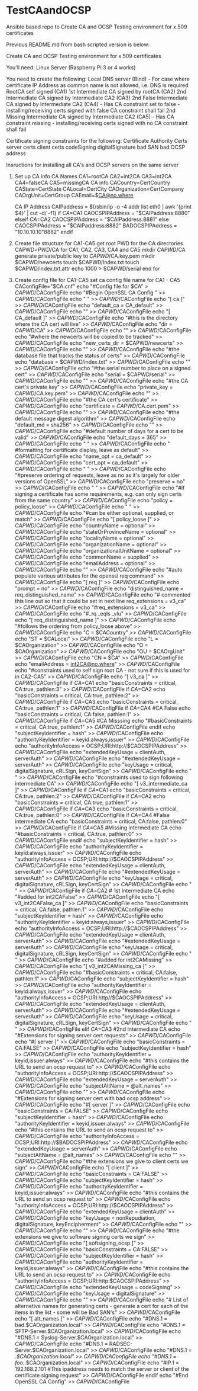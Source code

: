 # TestCAandOCSP

Ansible based repo to Create CA and OCSP Testing environment for x.509 certificates



Previous README.md from bash scripted version is below:

Create CA and OCSP Testing environment for x.509 certificates

You'll need:
Linux Server (Raspberry Pi 3 or 4 works)

You need to create the following:
Local DNS server (Bind) - For case where certificate IP Address as common name is not allowed, i.e. DNS is required
RootCA self signed (CA1)
1st Intermediate CA signed by rootCA (CA2)
2nd Intermediate CA signed by Intermediate CA2 (CA3)
2nd False Intermediate CA signed by Intermediate CA2 (CA4) - Has CA constraint set to false - installing/receiving certs signed with false CA constraint shall fail
2nd Missing Intermediate CA signed by Intermediate CA2 (CA5) - Has CA constraint missing - installing/receiving certs signed with no CA constraint shall fail

Certificate signing constraints for the following:
Certificate Authority Certs
server certs
client certs
codeSigning
digitalSignature
bad SAN
bad OCSP address

Insructions for installing all CA's and OCSP servers on the same server

1. Set up CA info 
	CA Names
	  CA1=rootCA
	  CA2=int2CA
	  CA3=int2CA
          CA4=falseCA
	  CA5=missingCA
	CA info
	  CACountry=CertCountry
	  CAState=CertState
	  CALocal=CertCity
	  CAOrganization=CertCompany
	  CAOrgUnit=CertGroup
	  CAEmail=$CA@no.where

	CA IP Address
	  CAIPaddress = $(/sbin/ip -o -4 addr list eth0 | awk '{print $4}' | cut -d/ -f1)
	  if $CA=$CA1
	    CAOCSPIPAddress = "$CAIPaddress:8880"
	  elseif $CA=$CA2
	    CAOCSPIPAddress = "$CAIPaddress:8881"
	  else 
	    CAOCSPIPAddress = "$CAIPaddress:8882"
	    BADOCSPIPAddress = "10.10.10.10"8882"
          endif
2. Create file structure for CA1-CA5
	get root PWD for the CA directories
	  CAPWD=$PWD/$CA
	for CA1, CA2, CA3, CA4 and CA5
	  mkdir $CAPWD/$CA
	  generate private/public key to $CAPWD/$CA.key.pem
	  mkdir $CAPWD/newcerts
	  touch $CAPWD/index.txt
	  touch $CAPWD/index.txt.attr
	  echo 1000 > $CAPWD/serial
	end for
3. Create config file for CA1-CA5
	set ca config file name
	for CA1 - CA5
	  CAConfigFile="$CA.cnf"
	  echo "#Config file for $CA" > $CAPWD/$CAConfigFile
	  echo "#Begin OpenSSL CA Config  " >> $CAPWD/$CAConfigFile
	  echo " " >> $CAPWD/$CAConfigFile
	  echo "[ ca ]" >> $CAPWD/$CAConfigFile
	  echo "default_ca = CA_default" >> $CAPWD/$CAConfigFile
	  echo "" >> $CAPWD/$CAConfigFile
	  echo "[ CA_default ]" >> $CAPWD/$CAConfigFile
	  echo "#this is the directory where the CA cert will live" >> $CAPWD/$CAConfigFile
	  echo "dir = $CAPWD/$CA" >> $CAPWD/$CAConfigFile
	  echo "" >> $CAPWD/$CAConfigFile
	  echo "#where the newcerts will be copied to be tracked" >> $CAPWD/$CAConfigFile
	  echo "new_certs_dir = $CAPWD/newcerts" >> $CAPWD/$CAConfigFile
	  echo "" >> $CAPWD/$CAConfigFile
	  echo "#the database file that tracks the status of certs" >> $CAPWD/$CAConfigFile
	  echo "database = $CAPWD/index.txt" >> $CAPWD/$CAConfigFile
	  echo "" >> $CAPWD/$CAConfigFile
	  echo "#the serial number to place on a signed cert" >> $CAPWD/$CAConfigFile
	  echo "serial = $CAPWD/serial" >> $CAPWD/$CAConfigFile
	  echo "" >> $CAPWD/$CAConfigFile
	  echo "#the CA cert's private key" >> $CAPWD/$CAConfigFile
	  echo "private_key = $CAPWD/$CA.key.pem" >> $CAPWD/$CAConfigFile
	  echo "" >> $CAPWD/$CAConfigFile
	  echo "#the CA cert's certificate" >> $CAPWD/$CAConfigFile
	  echo "certificate = $CAPWD/$CA.cert.pem" >> $CAPWD/$CAConfigFile
	  echo "" >> $CAPWD/$CAConfigFile
	  echo "#the default message digest algorithm" >> $CAPWD/$CAConfigFile
	  echo "default_md = sha256" >> $CAPWD/$CAConfigFile
	  echo "" >> $CAPWD/$CAConfigFile
	  echo "#default number of days for a cert to be valid" >> $CAPWD/$CAConfigFile
	  echo "default_days = 365" >> $CAPWD/$CAConfigFile
	  echo "  " >> $CAPWD/$CAConfigFile
	  echo " #formatting for certificate display, leave as default" >> $CAPWD/$CAConfigFile
	  echo "name_opt = ca_default" >> $CAPWD/$CAConfigFile
	  echo "cert_opt = ca_default" >> $CAPWD/$CAConfigFile
	  echo " " >> $CAPWD/$CAConfigFile
	  echo "#preserve ordering of requests, leave as no as it's largely for older versions of OpenSSL" >> $CAPWD/$CAConfigFile
	  echo "preserve = no" >> $CAPWD/$CAConfigFile
	  echo " " >> $CAPWD/$CAConfigFile
	  echo "#if signing a certificate has some requirements, e.g. can only sign certs from the same country" >> $CAPWD/$CAConfigFile
	  echo "policy = policy_loose" >> $CAPWD/$CAConfigFile
	  echo " " >> $CAPWD/$CAConfigFile
	  echo "#can be either optional, supplied, or match" >> $CAPWD/$CAConfigFile
	  echo "[ policy_loose ]" >> $CAPWD/$CAConfigFile
	  echo "countryName            = optional" >> $CAPWD/$CAConfigFile
	  echo "stateOrProvinceName    = optional" >> $CAPWD/$CAConfigFile
	  echo "localityName           = optional" >> $CAPWD/$CAConfigFile
	  echo "organizationName       = optional" >> $CAPWD/$CAConfigFile
	  echo "organizationalUnitName = optional" >> $CAPWD/$CAConfigFile
	  echo "commonName             = supplied" >> $CAPWD/$CAConfigFile
	  echo "emailAddress           = optional" >> $CAPWD/$CAConfigFile
	  echo "" >> $CAPWD/$CAConfigFile
	  echo "#auto populate various attributes for the openssl req command" >> $CAPWD/$CAConfigFile
	  echo "[ req ]" >> $CAPWD/$CAConfigFile
	  echo "prompt = no" >> $CAPWD/$CAConfigFile
	  echo "distinguished_name = req_distinguished_name" >> $CAPWD/$CAConfigFile
	  echo "# commented this line out so that it could be set in next line req_extensions = v3_ca" >> $CAPWD/$CAConfigFile
	  echo "#req_extensions = v3_ca" >> $CAPWD/$CAConfigFile
	  echo "#_rq _eqls _vlu" >> $CAPWD/$CAConfigFile
	  echo "[ req_distinguished_name ]" >> $CAPWD/$CAConfigFile
	  echo "#follows the ordering from policy_loose above" >> $CAPWD/$CAConfigFile
	  echo "C  = $CACountry" >> $CAPWD/$CAConfigFile
	  echo "ST = $CALocal" >> $CAPWD/$CAConfigFile
	  echo "L  = $CAOrganization" >> $CAPWD/$CAConfigFile
	  echo "O  = $CAOrganization" >> $CAPWD/$CAConfigFile
	  echo "OU = $CAOrgUnit" >> $CAPWD/$CAConfigFile
	  echo "CN = $CA" >> $CAPWD/$CAConfigFile
	  echo "emailAddress = int2CA@no.where" >> $CAPWD/$CAConfigFile
	    echo "#constraints used to self sign root CA - not sure if this is used for in CA2-CA5" >> $CAPWD/$CAConfigFile
	    echo "[ v3_ca ]" >> $CAPWD/$CAConfigFile
	  if $CA=$CA1
	    echo "basicConstraints        = critical, CA:true, pathlen:3" >> $CAPWD/$CAConfigFile
	  if $CA=$CA2
	    echo "basicConstraints        = critical, CA:true, pathlen:2" >> $CAPWD/$CAConfigFile
	  if $CA=$CA3
	    echo "basicConstraints        = critical, CA:true, pathlen:1" >> $CAPWD/$CAConfigFile
	  if $CA=$CA4 #CA False
	    echo "basicConstraints        = critical, CA:false, pathlen:1" >> $CAPWD/$CAConfigFile
	  if $CA=$CA5 #CA Misssing
	    echo "#basicConstraints        = critical, CA:true, pathlen:1" >> $CAPWD/$CAConfigFile
	  endif
	    echo "subjectKeyIdentifier   = hash" >> $CAPWD/$CAConfigFile
	    echo "authorityKeyIdentifier = keyid:always,issuer" >> $CAPWD/$CAConfigFile
	    echo "authorityInfoAccess    = OCSP;URI:http://$CAOCSPIPAddress" >> $CAPWD/$CAConfigFile
	    echo "extendedKeyUsage        = clientAuth, serverAuth" >> $CAPWD/$CAConfigFile
	    echo "#extendedKeyUsage       = serverAuth" >> $CAPWD/$CAConfigFile
	    echo "keyUsage                = critical, digitalSignature, cRLSign, keyCertSign" >> $CAPWD/$CAConfigFile
	    echo " " >> $CAPWD/$CAConfigFile
	    echo "#constraints used to sign following intermediate CA" >> $CAPWD/$CAConfigFile
	    echo "[ v3_intermediate_ca ]" >> $CAPWD/$CAConfigFile
	  if $CA=$CA1
	    echo "basicConstraints        = critical, CA:true, pathlen:2" >> $CAPWD/$CAConfigFile
	  if $CA=$CA2
	    echo "basicConstraints        = critical, CA:true, pathlen:1" >> $CAPWD/$CAConfigFile
	  if $CA=$CA3
	    echo "basicConstraints        = critical, CA:true, pathlen:0" >> $CAPWD/$CAConfigFile
	  if $CA=$CA4 #False intermediate CA
	    echo "basicConstraints        = critical, CA:false, pathlen:0" >> $CAPWD/$CAConfigFile
	  if $CA=$CA5 #Missing intermediate CA
	    echo "#basicConstraints        = critical, CA:true, pathlen:0" >> $CAPWD/$CAConfigFile
	  endif
	    echo "subjectKeyIdentifier   = hash" >> $CAPWD/$CAConfigFile
	    echo "authorityKeyIdentifier = keyid:always,issuer" >> $CAPWD/$CAConfigFile
	    echo "authorityInfoAccess    = OCSP;URI:http://$CAOCSPIPAddress" >> $CAPWD/$CAConfigFile
	    echo "extendedKeyUsage        = clientAuth, serverAuth" >> $CAPWD/$CAConfigFile
	    echo "#extendedKeyUsage        = serverAuth" >> $CAPWD/$CAConfigFile
	    echo "keyUsage                = critical, digitalSignature, cRLSign, keyCertSign" >> $CAPWD/$CAConfigFile
	    echo " " >> $CAPWD/$CAConfigFile
	  if $CA=$CA2 # 1st Intermediate CA
	    echo "#added for int2CAFalse" >> $CAPWD/$CAConfigFile
	    echo "[ v3_int2CAFalse_ca ]" >> $CAPWD/$CAConfigFile
	    echo "basicConstraints        = critical, CA:false, pathlen:1" >> $CAPWD/$CAConfigFile
	    echo "subjectKeyIdentifier   = hash" >> $CAPWD/$CAConfigFile
	    echo "authorityKeyIdentifier = keyid:always,issuer" >> $CAPWD/$CAConfigFile
	    echo "authorityInfoAccess    = OCSP;URI:http://$CAOCSPIPAddress" >> $CAPWD/$CAConfigFile
	    echo "extendedKeyUsage        = clientAuth, serverAuth" >> $CAPWD/$CAConfigFile
	    echo "#extendedKeyUsage        = serverAuth" >> $CAPWD/$CAConfigFile
	    echo "keyUsage                = critical, digitalSignature, cRLSign, keyCertSign" >> $CAPWD/$CAConfigFile
	    echo " " >> $CAPWD/$CAConfigFile
	    echo "#added for int2CAMissing" >> $CAPWD/$CAConfigFile
	    echo "[ v3_int2CAMissing_ca ]" >> $CAPWD/$CAConfigFile
	    echo "#basicConstraints        = critical, CA:false, pathlen:1" >> $CAPWD/$CAConfigFile
	    echo "subjectKeyIdentifier   = hash" >> $CAPWD/$CAConfigFile
	    echo "authorityKeyIdentifier = keyid:always,issuer" >> $CAPWD/$CAConfigFile
	    echo "authorityInfoAccess    = OCSP;URI:http//$CAOCSPIPAddress" >> $CAPWD/$CAConfigFile
	    echo "extendedKeyUsage        = clientAuth, serverAuth" >> $CAPWD/$CAConfigFile
	    echo "#extendedKeyUsage        = serverAuth" >> $CAPWD/$CAConfigFile
	    echo "keyUsage                = critical, digitalSignature, cRLSign, keyCertSign" >> $CAPWD/$CAConfigFile
	    echo " " >> $CAPWD/$CAConfigFile
	  elif $CA=$CA3 #2nd Intermediate CA
	    echo "#Extensions for signing server cert requests" >> $CAPWD/$CAConfigFile
	    echo "#[ server ]" >> $CAPWD/$CAConfigFile
	    echo "basicConstraints        = CA:FALSE" >> $CAPWD/$CAConfigFile
	    echo "subjectKeyIdentifier   = hash" >> $CAPWD/$CAConfigFile
	    echo "authorityKeyIdentifier = keyid,issuer:always" >> $CAPWD/$CAConfigFile
	    echo "#this contains the URL to send an ocsp request to" >> $CAPWD/$CAConfigFile
	    echo "authorityInfoAccess    = OCSP;URI:http://$CAOCSPIPAddress" >> $CAPWD/$CAConfigFile
	    echo "extendedKeyUsage        = serverAuth" >> $CAPWD/$CAConfigFile
	    echo "subjectAltName  = @alt_names" >> $CAPWD/$CAConfigFile
	    echo "" >> $CAPWD/$CAConfigFile
	    echo "#Extensions for signing server cert with bad ocsp address" >> $CAPWD/$CAConfigFile
	    echo "#[ server ]" >> $CAPWD/$CAConfigFile
	    echo "basicConstraints        = CA:FALSE" >> $CAPWD/$CAConfigFile
	    echo "subjectKeyIdentifier   = hash" >> $CAPWD/$CAConfigFile
	    echo "authorityKeyIdentifier = keyid,issuer:always" >> $CAPWD/$CAConfigFile
	    echo "#this contains the URL to send an ocsp request to" >> $CAPWD/$CAConfigFile
	    echo "authorityInfoAccess    = OCSP;URI:http://$BADOCSPIPAddress" >> $CAPWD/$CAConfigFile
	    echo "extendedKeyUsage        = serverAuth" >> $CAPWD/$CAConfigFile
	    echo "subjectAltName  = @alt_names" >> $CAPWD/$CAConfigFile
	    echo "" >> $CAPWD/$CAConfigFile
	    echo "#the extensions we give to client certs we sign" >> $CAPWD/$CAConfigFile
	    echo "[ client ]" >> $CAPWD/$CAConfigFile
	    echo "basicConstraints        = CA:FALSE" >> $CAPWD/$CAConfigFile
	    echo "subjectKeyIdentifier   = hash" >> $CAPWD/$CAConfigFile
	    echo "authorityKeyIdentifier = keyid,issuer:always" >> $CAPWD/$CAConfigFile
	    echo "#this contains the URL to send an ocsp request to" >> $CAPWD/$CAConfigFile
	    echo "authorityInfoAccess    = OCSP;URI:http://$CAOCSPIPAddress" >> $CAPWD/$CAConfigFile
	    echo "extendedKeyUsage        = clientAuth" >> $CAPWD/$CAConfigFile
	    echo "keyUsage        =       nonRepudiation, digitalSignature, keyEncipherment" >> $CAPWD/$CAConfigFile
	    echo "" >> $CAPWD/$CAConfigFile
	    echo "" >> $CAPWD/$CAConfigFile
	    echo "#the extensions we give to software signing certs we sign" >> $CAPWD/$CAConfigFile
	    echo "[ softsigning_ocsp ]" >> $CAPWD/$CAConfigFile
	    echo "basicConstraints        = CA:FALSE" >> $CAPWD/$CAConfigFile
	    echo "subjectKeyIdentifier   = hash" >> $CAPWD/$CAConfigFile
	    echo "authorityKeyIdentifier = keyid,issuer:always" >> $CAPWD/$CAConfigFile
	    echo "#this contains the URL to send an ocsp request to" >> $CAPWD/$CAConfigFile
	    echo "authorityInfoAccess    = OCSP;URI:http:$CAOCSPIPAddress" >> $CAPWD/$CAConfigFile
	    echo "extendedKeyUsage       = codeSigning" >> $CAPWD/$CAConfigFile
	    echo "keyUsage        =       digitalSignature" >> $CAPWD/$CAConfigFile
	    echo "" >> $CAPWD/$CAConfigFile
	    echo "# List of alternetive names for generating certs - generate a cert for each of the items in the list - some will be Bad SAN's" >> $CAPWD/$CAConfigFile
	    echo "[ alt_names ]" >> $CAPWD/$CAConfigFile
	    echo "#DNS.1  =       bad.$CAOrganization.local" >> $CAPWD/$CAConfigFile
	    echo "#DNS.1  =       SFTP-Server.$CAOrganization.local" >> $CAPWD/$CAConfigFile
	    echo "#DNS.1  =       Syslog-Server.$CAOrganization.local" >> $CAPWD/$CAConfigFile
	    echo "#DNS.1  =       RADSEC-Server.$CAOrganization.local" >> $CAPWD/$CAConfigFile
	    echo "#DNS.1  =       *.$CAOrganization.local" >> $CAPWD/$CAConfigFile
	    echo "#DNS.1  =       foo.*.$CAOrganization.local" >> $CAPWD/$CAConfigFile
	    echo "#IP.1   =       192.168.2.101	#This ipaddress needs to match the server or client of the certificate signing request" >> $CAPWD/$CAConfigFile
	endif
	  echo "#End OpenSSL CA Config" >> $CAPWD/$CAConfigFile


